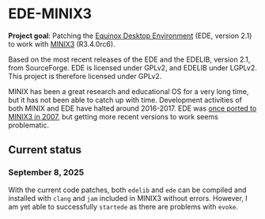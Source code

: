 # EDE-MINIX3
__Project goal__: Patching the [Equinox Desktop Environment](https://sourceforge.net/projects/ede/) (EDE, version 2.1) to work with [MINIX3](https://www.minix3.org/) (R3.4.0rc6).

Based on the most recent releases of the EDE and the EDELIB, version 2.1, from SourceForge. EDE is licensed under GPLv2, and EDELIB under LGPLv2. This project is therefore licensed under GPLv2.

MINIX has been a great research and educational OS for a very long time, but it has not been able to catch up with time. Development activities of both MINIX and EDE have halted around 2016-2017. EDE was [once ported to MINIX3 in 2007](https://blog.minix3.org/2007/01/10/equinox-desktop-available/), but getting more recent versions to work seems problematic. 

## Current status
### September 8, 2025
With the current code patches, both `edelib` and `ede` can be compiled and installed with `clang` and `jam` included in MINIX3 without errors. However, I am yet able to successfully `startede` as there are problems with `evoke`.